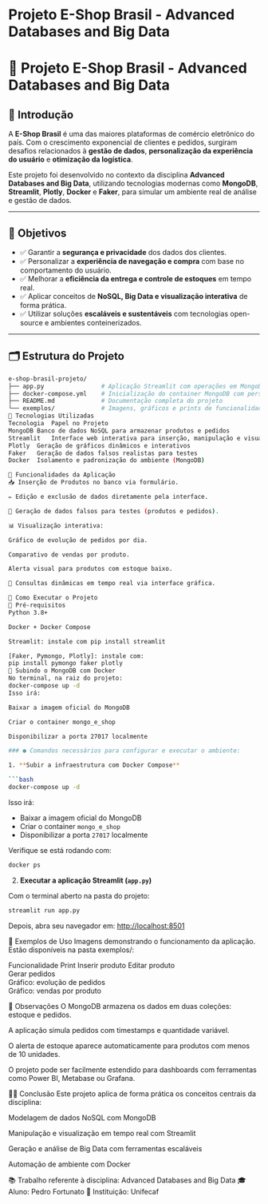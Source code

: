 # Projeto E-Shop Brasil - Advanced Databases and Big Data
# 🛒 Projeto E-Shop Brasil - Advanced Databases and Big Data

## 📘 Introdução

A **E-Shop Brasil** é uma das maiores plataformas de comércio eletrônico do país. Com o crescimento exponencial de clientes e pedidos, surgiram desafios relacionados à **gestão de dados**, **personalização da experiência do usuário** e **otimização da logística**.

Este projeto foi desenvolvido no contexto da disciplina **Advanced Databases and Big Data**, utilizando tecnologias modernas como **MongoDB**, **Streamlit**, **Plotly**, **Docker** e **Faker**, para simular um ambiente real de análise e gestão de dados.

---

## 🎯 Objetivos

- ✅ Garantir a **segurança e privacidade** dos dados dos clientes.
- ✅ Personalizar a **experiência de navegação e compra** com base no comportamento do usuário.
- ✅ Melhorar a **eficiência da entrega e controle de estoques** em tempo real.
- ✅ Aplicar conceitos de **NoSQL, Big Data e visualização interativa** de forma prática.
- ✅ Utilizar soluções **escaláveis e sustentáveis** com tecnologias open-source e ambientes conteinerizados.

---

## 🗂️ Estrutura do Projeto

```bash
e-shop-brasil-projeto/
├── app.py                # Aplicação Streamlit com operações em MongoDB
├── docker-compose.yml    # Inicialização do container MongoDB com persistência de dados
├── README.md             # Documentação completa do projeto
└── exemplos/             # Imagens, gráficos e prints de funcionalidades (opcional)
🚀 Tecnologias Utilizadas
Tecnologia	Papel no Projeto
MongoDB	Banco de dados NoSQL para armazenar produtos e pedidos
Streamlit	Interface web interativa para inserção, manipulação e visualização
Plotly	Geração de gráficos dinâmicos e interativos
Faker	Geração de dados falsos realistas para testes
Docker	Isolamento e padronização do ambiente (MongoDB)

🧪 Funcionalidades da Aplicação
📥 Inserção de Produtos no banco via formulário.

✏️ Edição e exclusão de dados diretamente pela interface.

🧪 Geração de dados falsos para testes (produtos e pedidos).

📊 Visualização interativa:

Gráfico de evolução de pedidos por dia.

Comparativo de vendas por produto.

Alerta visual para produtos com estoque baixo.

🔎 Consultas dinâmicas em tempo real via interface gráfica.

🧰 Como Executar o Projeto
🔧 Pré-requisitos
Python 3.8+

Docker + Docker Compose

Streamlit: instale com pip install streamlit

[Faker, Pymongo, Plotly]: instale com:
pip install pymongo faker plotly
🐳 Subindo o MongoDB com Docker
No terminal, na raiz do projeto:
docker-compose up -d
Isso irá:

Baixar a imagem oficial do MongoDB

Criar o container mongo_e_shop

Disponibilizar a porta 27017 localmente

### ● Comandos necessários para configurar e executar o ambiente:

1. **Subir a infraestrutura com Docker Compose**

```bash
docker-compose up -d
```

Isso irá:
- Baixar a imagem oficial do MongoDB
- Criar o container `mongo_e_shop`
- Disponibilizar a porta `27017` localmente

Verifique se está rodando com:

```bash
docker ps
```

2. **Executar a aplicação Streamlit (`app.py`)**

Com o terminal aberto na pasta do projeto:

```bash
streamlit run app.py
```

Depois, abra seu navegador em: [http://localhost:8501](http://localhost:8501)

📸 Exemplos de Uso
Imagens demonstrando o funcionamento da aplicação. Estão disponíveis na pasta exemplos/:

Funcionalidade	Print
Inserir produto	
Editar produto	
Gerar pedidos	
Gráfico: evolução de pedidos	
Gráfico: vendas por produto		

📌 Observações
O MongoDB armazena os dados em duas coleções: estoque e pedidos.

A aplicação simula pedidos com timestamps e quantidade variável.

O alerta de estoque aparece automaticamente para produtos com menos de 10 unidades.

O projeto pode ser facilmente estendido para dashboards com ferramentas como Power BI, Metabase ou Grafana.

👨‍🎓 Conclusão
Este projeto aplica de forma prática os conceitos centrais da disciplina:

Modelagem de dados NoSQL com MongoDB

Manipulação e visualização em tempo real com Streamlit

Geração e análise de Big Data com ferramentas escaláveis

Automação de ambiente com Docker

📚 Trabalho referente à disciplina: Advanced Databases and Big Data
🎓 Aluno: Pedro Fortunato
🏫 Instituição: Unifecaf

